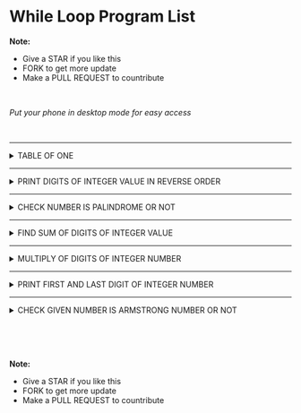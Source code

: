 # While Loop Program List

**Note:**
 - Give a STAR if you like this 
 - FORK to get more update
 - Make a PULL REQUEST to countribute

<br>

*Put your phone in desktop mode for easy access*

<br>


 <hr>

 <details><summary>TABLE OF ONE</summary>

    ```

    #include <iostream>
    using namespace std;
    int main()
        {
            int i=1;
            while(i<=10)
            {
                cout<<i<<"\n";
                i++;
            }
        }


        /*
        ### Output ###
        1
        2
        3
        4
        5
        6
        7
        8
        9
        10
        */

    ```

<img>


 </details>



 <hr>

 <details><summary>PRINT DIGITS OF INTEGER VALUE IN REVERSE ORDER</summary>

    ```

    #include <iostream>
    using namespace std;
    int main()
        {
            int no,b;
            cout<<"Enter any number\n";
            cin>>no;
            cout<<"Revere is given below\n";
            while(no!=0)
            {
                b=no%10;
                cout<<b;
                no=no/10;
            }
        }


        /*
        ### Output ###
        Enter any number
        589
        Revere is given below
        985
        */

    ```

<img>


 </details>



 <hr>

 <details><summary>CHECK NUMBER IS PALINDROME OR NOT</summary>

    ```

    #include <iostream>
    using namespace std;
    int main()
        {
            int no,b,rev=0,cpy;
            cout<<"Enter any number\n";
            cin>>no;
            cpy=no;
            while(no!=0)
            {
                b=no%10;
                rev=rev*10+b;
                no=no/10;
            }
            if(rev==cpy)
            cout<<"Palindrome";
            else
            cout<<"Not Palindrome";
        }


        /*
        ### Output ###
        Enter any number
        5885
        Palindrome
        */

    ```

<img>


 </details>


 <hr>

 <details><summary>FIND SUM OF DIGITS OF INTEGER VALUE</summary>

    ```

    #include <iostream>
    using namespace std;
    int main()
        {
            int no,b,sum=0;
            cout<<"Enter any number\n";
            cin>>no;
           while(no!=0)
            {
                b=no%10;
                sum=sum+b;
                no=no/10;
            }
            cout<<"Total sum of digits="<<sum;
        }


          /*
        ### Output ###
        Enter any number
        785
        Total sum of digits=20
        */

    ```

<img>


 </details>



 <hr>

 <details><summary>MULTIPLY OF DIGITS OF INTEGER NUMBER</summary>

    ```

    #include <iostream>
    using namespace std;
    int main()
        {
            int no,b,m=1;
            cout<<"Enter any number\n";
            cin>>no;
            while(no!=0)
            {
                b=no%10;
                m=m*b;
                no=no/10;
            }
            cout<<"Total multiply of digits="<<m;
        }


          /*
        ### Output ###
        Enter any number
        325
        Total multiply of digits=30
        */

    ```

<img>


 </details>




 <hr>

 <details><summary>PRINT FIRST AND LAST DIGIT OF INTEGER NUMBER</summary>

    ```

    #include <iostream>
    using namespace std;
    int main()
        {
            int no,b,last;
            cout<<"Enter any number\n";
            cin>>no;
           last=no%10;
           while(no!=0)
            {
                b=no%10;
                no=no/10;
            }
            cout<<"First digit="<<b<<" and last digit="<<last;
        }


          /*
        ### Output ###
        Enter any number
        4859
        First digit=4 anda last digit=9
        */

    ```

<img>


 </details>




 <hr>

 <details><summary>CHECK GIVEN NUMBER IS ARMSTRONG NUMBER OR NOT</summary>

    ```

    #include <iostream>
    using namespace std;
    int main()
        {
            int no,b,sum=0,copy;
            cout<<"Enter any number\n";
            cin>>no;
            copy=no;
            while(no!=0)
            {
                b=no%10;
                sum=sum+(b*b*b);
                no=no/10;
            }
            if(copy==sum)
            cout<<"Number is Armstrong";
            else
            cout<<"Number is not Armstrong";
        }


          /*
        ### Output ###
        Enter any number 
        153
        Number is Armstrong
        */

    ```

<img>


 </details>


<br><br><br>


**Note:**
 - Give a STAR if you like this 
 - FORK to get more update
 - Make a PULL REQUEST to countribute







